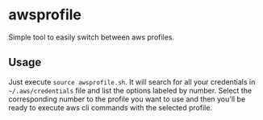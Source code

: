 # awsprofile
Simple tool to easily switch between aws profiles.

## Usage

Just execute `source awsprofile.sh`. It will search for all your credentials in `~/.aws/credentials` file and list the options labeled by number. Select the corresponding number to the profile you want to use and then you'll be ready to execute aws cli commands with the selected profile.
